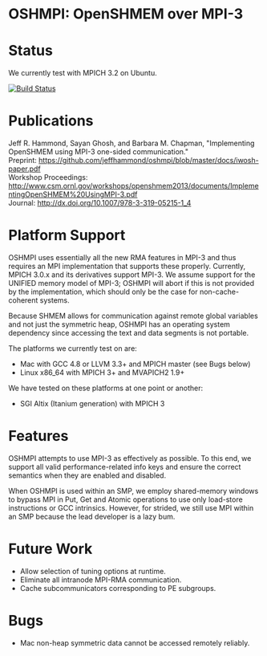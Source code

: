 OSHMPI: OpenSHMEM over MPI-3
============================

Status
======

We currently test with MPICH 3.2 on Ubuntu.

[![Build Status](https://travis-ci.org/jeffhammond/oshmpi.svg?branch=master)](https://travis-ci.org/jeffhammond/oshmpi)

Publications
============

Jeff R. Hammond, Sayan Ghosh, and Barbara M. Chapman, 
"Implementing OpenSHMEM using MPI-3 one-sided communication."  
Preprint: https://github.com/jeffhammond/oshmpi/blob/master/docs/iwosh-paper.pdf  
Workshop Proceedings: http://www.csm.ornl.gov/workshops/openshmem2013/documents/ImplementingOpenSHMEM%20UsingMPI-3.pdf  
Journal: http://dx.doi.org/10.1007/978-3-319-05215-1_4  

Platform Support
================

OSHMPI uses essentially all the new RMA features in MPI-3 and thus 
requires an MPI implementation that supports these properly.
Currently, MPICH 3.0.x and its derivatives support MPI-3.
We assume support for the UNIFIED memory model of MPI-3;
OSHMPI will abort if this is not provided by the implementation,
which should only be the case for non-cache-coherent systems.

Because SHMEM allows for communication against remote global 
variables and not just the symmetric heap, OSHMPI has an 
operating system dependency since accessing the text and data
segments is not portable.

The platforms we currently test on are:
* Mac with GCC 4.8 or LLVM 3.3+ and MPICH master (see Bugs below)
* Linux x86_64 with MPICH 3+ and MVAPICH2 1.9+

We have tested on these platforms at one point or another:
* SGI Altix (Itanium generation) with MPICH 3
 
Features
========

OSHMPI attempts to use MPI-3 as effectively as possible.
To this end, we support all valid performance-related info
keys and ensure the correct semantics when they are enabled
and disabled.

When OSHMPI is used within an SMP, we employ shared-memory 
windows to bypass MPI in Put, Get and Atomic operations to use only
load-store instructions or GCC intrinsics.
However, for strided, we still use MPI within an SMP because the lead
developer is a lazy bum.

Future Work
===========

* Allow selection of tuning options at runtime.
* Eliminate all intranode MPI-RMA communication.
* Cache subcommunicators corresponding to PE subgroups.

Bugs
====

* Mac non-heap symmetric data cannot be accessed remotely reliably.
